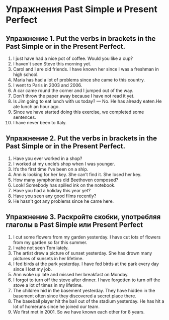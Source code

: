 # Упражнения Past Simple и Present Perfect
## Упражнение 1. Put the verbs in brackets in the Past Simple or in the Present Perfect.

1. I just have had a nice pot of coffee. Would you like a cup?
2. I haven't seen Steve this morning yet.
3. Carol and I are old friends. I have known her since I was a freshman in high school.
4. Maria has had a lot of problems since she came to this country.
5. I went to Paris in 2003 and 2006.
6. A car came round the corner and I jumped out of the way.
7. Don’t throw the paper away because I have not read it yet.
8. Is Jim going to eat lunch with us today? — No. He has already eaten.He ate lunch an hour ago.
9. Since we have started doing this exercise, we completed some sentences.
10. I have never been to Italy.

## Упражнение 2. Put the verbs in brackets in the Past Simple or in the Present Perfect.

1. Have you ever worked in a shop?
2. I worked at my uncle’s shop when I was younger.
3. It’s the first time I've been on a ship.
4. Ann is looking for her key. She can’t find it. She losed her key.
5. How many symphonies did Beethoven composed?
6. Look! Somebody has spilled ink on the notebook.
7. Have you had a holiday this year yet?
8. Have you seen any good films recently?
9. He hasn't got any problems since he came here.

## Упражнение 3. Раскройте скобки, употребляя глаголы в Past Simple или Present Perfect

1. I cut some flowers from my garden yesterday. I have cut lots of flowers from my garden so far this summer.
2. I vahe not seen Tom lately.
3. The artist drew a picture of sunset yesterday. She has drown many pictures of sunsets in her lifetime.
4. I fed birds at the park yesterday. I have fed birds at the park every day since I lost my job.
5. Ann woke up late and missed her breakfast on Monday.
6. I forgot to turn off the stove after dinner. I have forgotten to turn off the stove a lot of times in my lifetime.
7. The children hid in the basement yesterday. They have hidden in the basement often since they discovered a secret place there.
8. The baseball player hit the ball out of the stadium yesterday. He has hit a lot of homeruns since he joined our team.
9. We first met in 2001. So we have known each other for 8 years.
